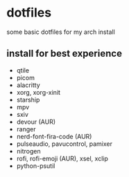 # dotfiles

some basic dotfiles for my arch install

## install for best experience

- qtile
- picom
- alacritty
- xorg, xorg-xinit
- starship
- mpv
- sxiv
- devour (AUR)
- ranger
- nerd-font-fira-code (AUR)
- pulseaudio, pavucontrol, pamixer
- nitrogen
- rofi, rofi-emoji (AUR), xsel, xclip
- python-psutil
